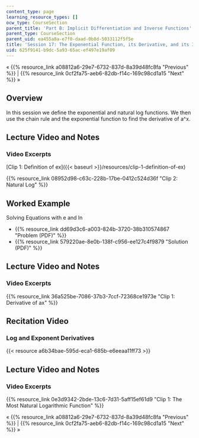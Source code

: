 ```yaml
---
content_type: page
learning_resource_types: []
ocw_type: CourseSection
parent_title: 'Part B: Implicit Differentiation and Inverse Functions'
parent_type: CourseSection
parent_uid: ea455a8a-e7f0-daad-0b8d-5033112f5f5e
title: 'Session 17: The Exponential Function, its Derivative, and its Inverse'
uid: 625f9141-b9dc-5a93-65ac-ef497e19af09
---
```


« {{% resource_link a08812a6-29e7-6732-837d-8a39d48fc8fa "Previous" %}} | {{% resource_link 0cf2fa75-aeb6-82db-f14c-169c98cd1a15 "Next" %}} »

Overview
--------

In this session we define the exponential and natural log functions. We then use the chain rule and the exponential function to find the derivative of a^x.

Lecture Video and Notes
-----------------------

### Video Excerpts

[Clip 1: Definition of ex]({{< baseurl >}}/resources/clip-1-definition-of-ex)

{{% resource_link 08952d98-c63c-228b-17be-0412c524d36f "Clip 2: Natural Log" %}}

Worked Example
--------------

Solving Equations with e and ln

*   {{% resource_link dd69d3c6-a003-824b-3720-38b310574867 "Problem (PDF)" %}}
*   {{% resource_link 579220ae-8e0b-138f-c956-ee127c4f9879 "Solution (PDF)" %}}

Lecture Video and Notes
-----------------------

### Video Excerpts

{{% resource_link 36a525be-7086-37b3-7ccf-72368ce1973e "Clip 1: Derivative of ax" %}}

Recitation Video
----------------

### Log and Exponent Derivatives

{{< resource a6b34bae-595d-eca1-685b-e6eeaa11ff73 >}}

Lecture Video and Notes
-----------------------

### Video Excerpts

{{% resource_link 0e3d9342-2bde-13c6-7d31-5aff15ef61d9 "Clip 1: The Most Natural Logarithmic Function" %}}

« {{% resource_link a08812a6-29e7-6732-837d-8a39d48fc8fa "Previous" %}} | {{% resource_link 0cf2fa75-aeb6-82db-f14c-169c98cd1a15 "Next" %}} »